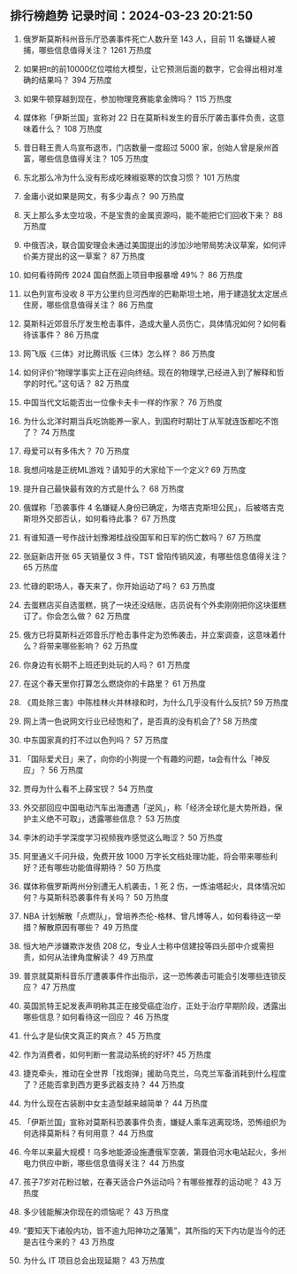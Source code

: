 
## 排行榜趋势 记录时间：2024-03-23 20:21:50
  
  1. 俄罗斯莫斯科州音乐厅恐袭事件死亡人数升至 143 人，目前 11 名嫌疑人被捕，哪些信息值得关注？ 1261 万热度
    
  2. 如果把π的前10000亿位喂给大模型，让它预测后面的数字，它会得出相对准确的结果吗？ 394 万热度
    
  3. 如果牛顿穿越到现在，参加物理竞赛能拿金牌吗？ 115 万热度
    
  4. 媒体称「伊斯兰国」宣称对 22 日在莫斯科发生的音乐厅袭击事件负责，这意味着什么？ 108 万热度
    
  5. 昔日鞋王贵人鸟宣布退市，门店数量一度超过 5000 家，创始人曾是泉州首富，哪些信息值得关注？ 105 万热度
    
  6. 东北那么冷为什么没有形成吃辣椒驱寒的饮食习惯？ 101 万热度
    
  7. 金庸小说如果是网文，有多少毒点？ 90 万热度
    
  8. 天上那么多太空垃圾，不是宝贵的金属资源吗，能不能把它们回收下来？ 88 万热度
    
  9. 中俄否决，联合国安理会未通过美国提出的涉加沙地带局势决议草案，如何评价美方提出的这一草案？ 87 万热度
    
  10. 如何看待网传 2024 国自然面上项目申报暴增 49%？ 86 万热度
    
  11. 以色列宣布没收 8 平方公里约旦河西岸的巴勒斯坦土地，用于建造犹太定居点住房，哪些信息值得关注？ 86 万热度
    
  12. 莫斯科近郊音乐厅发生枪击事件，造成大量人员伤亡，具体情况如何？如何看待该事件？ 86 万热度
    
  13. 网飞版《三体》对比腾讯版《三体》怎么样？ 86 万热度
    
  14. 如何评价“物理学事实上正在迎向终结。现在的物理学,已经进入到了解释和哲学的时代。”这句话？ 82 万热度
    
  15. 中国当代文坛能否出一位像卡夫卡一样的作家？ 76 万热度
    
  16. 为什么北洋时期当兵吃饷能养一家人，到国府时期壮丁从军就连饭都吃不饱了？ 74 万热度
    
  17. 母爱可以有多伟大？ 70 万热度
    
  18. 我想问啥是正统ML游戏？请知乎的大家给下一个定义? 69 万热度
    
  19. 提升自己最快最有效的方式是什么？ 68 万热度
    
  20. 俄媒称「恐袭事件 4 名嫌疑人身份已确定，为塔吉克斯坦公民」，后被塔吉克斯坦外交部否认，如何看待此事？ 67 万热度
    
  21. 有谁知道一号作战计划豫湘桂战役国军和日军的伤亡数吗？ 67 万热度
    
  22. 张庭新店开张 65 天销量仅 3 件，TST 曾陷传销风波，有哪些信息值得关注？ 65 万热度
    
  23. 忙碌的职场人，春天来了，你开始运动了吗？ 63 万热度
    
  24. 去蛋糕店买自选蛋糕，挑了一块还没结账，店员说有个外卖刚刚把你这块蛋糕订了。你会怎么做？ 62 万热度
    
  25. 俄方已将莫斯科近郊音乐厅枪击事件定为恐怖袭击，并立案调查，这意味着什么？将带来哪些影响？ 62 万热度
    
  26. 你身边有长期不上班还到处玩的人吗？ 61 万热度
    
  27. 在这个春天里你打算怎么燃烧你的卡路里？ 61 万热度
    
  28. 《周处除三害》中陈桂林火并林禄和时，为什么几乎没有什么反抗? 59 万热度
    
  29. 网上清一色说网文行业已经饱和了，是否真的没有机会了? 58 万热度
    
  30. 中东国家真的打不过以色列吗？ 57 万热度
    
  31. 「国际爱犬日」来了，向你的小狗提一个有趣的问题，ta会有什么「神反应」？ 56 万热度
    
  32. 贾母为什么看不上薛宝钗？ 54 万热度
    
  33. 外交部回应中国电动汽车出海遭遇「逆风」，称「经济全球化是大势所趋，保护主义绝不可取」，透露哪些信息？ 53 万热度
    
  34. 李沐的动手学深度学习视频我咋感觉这么晦涩？ 50 万热度
    
  35. 阿里通义千问升级，免费开放 1000 万字长文档处理功能，将会带来哪些利好？还有哪些功能值得期待？ 50 万热度
    
  36. 媒体称俄罗斯两州分别遭无人机袭击，1 死 2 伤，一炼油塔起火，具体情况如何？与莫斯科恐袭事件有关吗？ 50 万热度
    
  37. NBA 计划解散「点燃队」，曾培养杰伦-格林、曾凡博等人，如何看待这一举措？解散原因有哪些？ 49 万热度
    
  38. 恒大地产涉嫌欺诈发债 208 亿，专业人士称中信建投等四头部中介或需担责，如何从法律角度解读？ 49 万热度
    
  39. 普京就莫斯科音乐厅遭袭事件作出指示，这一恐怖袭击可能会引发哪些连锁反应？ 47 万热度
    
  40. 英国凯特王妃发表声明称其正在接受癌症治疗，正处于治疗早期阶段，透露出哪些信息？如何看待这一回应？ 46 万热度
    
  41. 什么才是仙侠文真正的爽点？ 45 万热度
    
  42. 作为消费者，如何判断一套混动系统的好坏? 45 万热度
    
  43. 捷克牵头，推动在全世界「找炮弹」援助乌克兰，乌克兰军备消耗到什么程度了？还能否拿到西方更多武器支持？ 44 万热度
    
  44. 为什么现在古装剧中女主造型越来越简单？ 44 万热度
    
  45. 「伊斯兰国」宣称对莫斯科恐袭事件负责，嫌疑人乘车逃离现场，恐怖组织为何选择莫斯科？有何用意？ 44 万热度
    
  46. 今年以来最大规模！乌多地能源设施遭俄军空袭，第聂伯河水电站起火，多州电力供应中断，哪些信息值得关注？ 44 万热度
    
  47. 孩子7岁对花粉过敏，在春天适合户外运动吗？有哪些推荐的运动呢？ 43 万热度
    
  48. 多少钱能解决你现在的烦恼呢？ 43 万热度
    
  49. “要知天下诸般内功，皆不逾九阳神功之藩篱”，其所指的天下内功是当今的还是古往今来的？ 43 万热度
    
  50. 为什么 IT 项目总会出现延期？ 43 万热度
    
